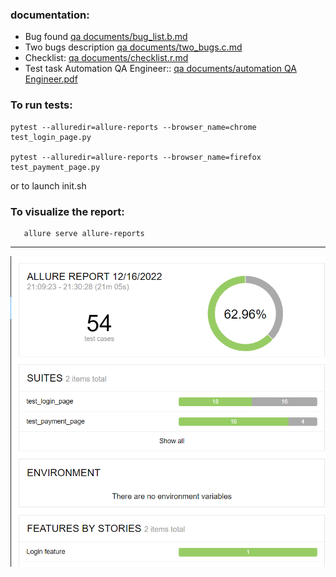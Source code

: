 
### documentation:
* Bug found [qa documents/bug_list.b.md](https://github.com/asechnaya/ibit/tree/master/qa%20documents/bug_list.b.md)
* Two bugs description [qa documents/two_bugs.c.md](https://github.com/asechnaya/ibit/tree/master/qa%20documents/two_bugs.c.md)
* Checklist: [qa documents/checklist.r.md](https://github.com/asechnaya/ibit/tree/master/qa%20documents/checklist.r.md)
* Test task Automation QA Engineer:: [qa documents/automation QA Engineer.pdf](https://github.com/asechnaya/ibit/blob/master/qa%20documents/Automation%20QA%20Engineer.pdf)


### To run tests:

```
pytest --alluredir=allure-reports --browser_name=chrome test_login_page.py 

pytest --alluredir=allure-reports --browser_name=firefox test_payment_page.py 
``` 
or to launch init.sh


### To visualize the report:
```
   allure serve allure-reports 
```

-----------------------------
![](qa%20documents/2022-12-16_21-32-22.png)